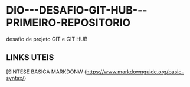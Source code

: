 # DIO---DESAFIO-GIT-HUB---PRIMEIRO-REPOSITORIO
desafio de projeto GIT e GIT HUB


## LINKS UTEIS 
[SINTESE BASICA MARKDONW (https://www.markdownguide.org/basic-syntax/)
